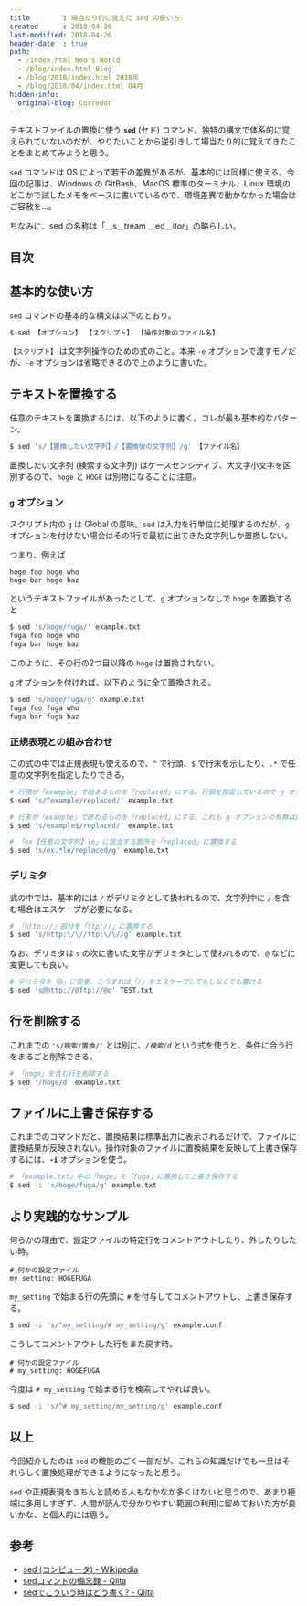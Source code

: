 ```yaml
---
title        : 場当たり的に覚えた sed の使い方
created      : 2018-04-26
last-modified: 2018-04-26
header-date  : true
path:
  - /index.html Neo's World
  - /blog/index.html Blog
  - /blog/2018/index.html 2018年
  - /blog/2018/04/index.html 04月
hidden-info:
  original-blog: Corredor
---
```


テキストファイルの置換に使う __`sed`__ (セド) コマンド。独特の構文で体系的に覚えられていないのだが、やりたいことから逆引きして場当たり的に覚えてきたことをまとめてみようと思う。

`sed` コマンドは OS によって若干の差異があるが、基本的には同様に使える。今回の記事は、Windows の GitBash、MacOS 標準のターミナル、Linux 環境のどこかで試したメモをベースに書いているので、環境差異で動かなかった場合はご容赦を…。

ちなみに、sed の名称は「__s__tream __ed__itor」の略らしい。

## 目次

## 基本的な使い方

`sed` コマンドの基本的な構文は以下のとおり。

```bash
$ sed 【オプション】 【スクリプト】 【操作対象のファイル名】
```

`【スクリプト】` は文字列操作のための式のこと。本来 `-e` オプションで渡すモノだが、`-e` オプションは省略できるので上のように書いた。

## テキストを置換する

任意のテキストを置換するには、以下のように書く。コレが最も基本的なパターン。

```bash
$ sed 's/【置換したい文字列】/【置換後の文字列】/g' 【ファイル名】
```

置換したい文字列 (検索する文字列) はケースセンシティブ、大文字小文字を区別するので、`hoge` と `HOGE` は別物になることに注意。

### `g` オプション

スクリプト内の `g` は Global の意味。`sed` は入力を行単位に処理するのだが、`g` オプションを付けない場合はその1行で最初に出てきた文字列しか置換しない。

つまり、例えば

```
hoge foo hoge who
hoge bar hoge baz
```

というテキストファイルがあったとして、`g` オプションなしで `hoge` を置換すると

```bash
$ sed 's/hoge/fuga/' example.txt
fuga foo hoge who
fuga bar hoge baz
```

このように、その行の2つ目以降の `hoge` は置換されない。

`g` オプションを付ければ、以下のように全て置換される。

```bash
$ sed 's/hoge/fuga/g' example.txt
fuga foo fuga who
fuga bar fuga baz
```

### 正規表現との組み合わせ

この式の中では正規表現も使えるので、`^` で行頭、`$` で行末を示したり、`.*` で任意の文字列を指定したりできる。

```bash
# 行頭が「example」で始まるものを「replaced」にする。行頭を指定しているので g オプションの有無は関係なし
$ sed 's/^example/replaced/' example.txt

# 行末が「example」で終わるものを「replaced」にする。これも g オプションの有無は関係なし
$ sed 's/example$/replaced/' example.txt

# 「ex【任意の文字列】le」に該当する箇所を「replaced」に置換する
$ sed 's/ex.*le/replaced/g' example.txt
```

### デリミタ

式の中では、基本的には `/` がデリミタとして扱われるので、文字列中に `/` を含む場合はエスケープが必要になる。

```bash
# 「http://」部分を「ftp://」に置換する
$ sed 's/http:\/\//ftp:\/\//g' example.txt
```

なお、デリミタは `s` の次に書いた文字がデリミタとして使われるので、`@` などに変更しても良い。

```bash
# デリミタを「@」に変更。こうすれば「/」をエスケープしてもしなくても書ける
$ sed 's@http://@ftp://@g' TEST.txt
```

## 行を削除する

これまでの `'s/検索/置換/'` とは別に、_`/検索/d`_ という式を使うと、条件に合う行をまるごと削除できる。

```bash
# 「hoge」を含む行を削除する
$ sed '/hoge/d' example.txt
```

## ファイルに上書き保存する

これまでのコマンドだと、置換結果は標準出力に表示されるだけで、ファイルに置換結果が反映されない。操作対象のファイルに置換結果を反映して上書き保存するには、__`-i`__ オプションを使う。

```bash
# 「example.txt」中の「hoge」を「fuga」に置換して上書き保存する
$ sed -i 's/hoge/fuga/g' example.txt
```

## より実践的なサンプル

何らかの理由で、設定ファイルの特定行をコメントアウトしたり、外したりしたい時。

```properties
# 何かの設定ファイル
my_setting: HOGEFUGA
```

`my_setting` で始まる行の先頭に `#` を付与してコメントアウトし、上書き保存する。

```bash
$ sed -i 's/^my_setting/# my_setting/g' example.conf
```

こうしてコメントアウトした行をまた戻す時。

```properties
# 何かの設定ファイル
# my_setting: HOGEFUGA
```

今度は `# my_setting` で始まる行を検索してやれば良い。

```bash
$ sed -i 's/^# my_setting/my_setting/g' example.conf
```

## 以上

今回紹介したのは `sed` の機能のごく一部だが、これらの知識だけでも一旦はそれらしく置換処理ができるようになったと思う。

`sed` や正規表現をきちんと読める人もなかなか多くはないと思うので、あまり極端に多用しすぎず、人間が読んで分かりやすい範囲の利用に留めておいた方が良いかな、と個人的には思う。

## 参考

- [sed (コンピュータ) - Wikipedia](https://ja.wikipedia.org/wiki/Sed_(%E3%82%B3%E3%83%B3%E3%83%94%E3%83%A5%E3%83%BC%E3%82%BF))
- [sedコマンドの備忘録 - Qiita](https://qiita.com/takech9203/items/b96eff5773ce9d9cc9b3)
- [sedでこういう時はどう書く? - Qiita](https://qiita.com/hirohiro77/items/7fe2f68781c41777e507)

